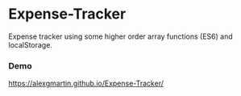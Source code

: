# Expense-Tracker
Expense tracker using some higher order array functions (ES6) and localStorage.

### Demo
https://alexgmartin.github.io/Expense-Tracker/

